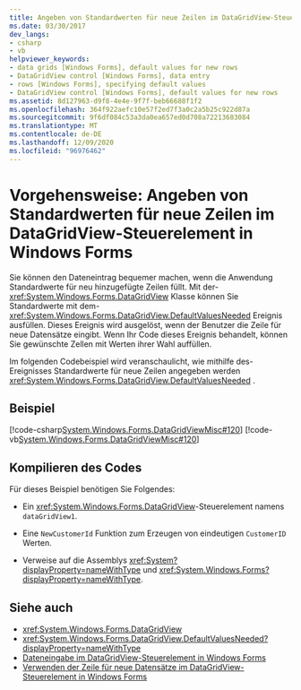```yaml
---
title: Angeben von Standardwerten für neue Zeilen im DataGridView-Steuerelement
ms.date: 03/30/2017
dev_langs:
- csharp
- vb
helpviewer_keywords:
- data grids [Windows Forms], default values for new rows
- DataGridView control [Windows Forms], data entry
- rows [Windows Forms], specifying default values
- DataGridView control [Windows Forms], default values for new rows
ms.assetid: 8d127963-d9f8-4e4e-9f7f-beb66688f1f2
ms.openlocfilehash: 364f922aefc10e57f2ed7f3a0c2a5b25c922d87a
ms.sourcegitcommit: 9f6df084c53a3da0ea657ed0d708a72213683084
ms.translationtype: MT
ms.contentlocale: de-DE
ms.lasthandoff: 12/09/2020
ms.locfileid: "96976462"
---
```

# <a name="how-to-specify-default-values-for-new-rows-in-the-windows-forms-datagridview-control"></a>Vorgehensweise: Angeben von Standardwerten für neue Zeilen im DataGridView-Steuerelement in Windows Forms
Sie können den Dateneintrag bequemer machen, wenn die Anwendung Standardwerte für neu hinzugefügte Zeilen füllt. Mit der- <xref:System.Windows.Forms.DataGridView> Klasse können Sie Standardwerte mit dem- <xref:System.Windows.Forms.DataGridView.DefaultValuesNeeded> Ereignis ausfüllen. Dieses Ereignis wird ausgelöst, wenn der Benutzer die Zeile für neue Datensätze eingibt. Wenn Ihr Code dieses Ereignis behandelt, können Sie gewünschte Zellen mit Werten ihrer Wahl auffüllen.  
  
 Im folgenden Codebeispiel wird veranschaulicht, wie mithilfe des-Ereignisses Standardwerte für neue Zeilen angegeben werden <xref:System.Windows.Forms.DataGridView.DefaultValuesNeeded> .  
  
## <a name="example"></a>Beispiel  
 [!code-csharp[System.Windows.Forms.DataGridViewMisc#120](~/samples/snippets/csharp/VS_Snippets_Winforms/System.Windows.Forms.DataGridViewMisc/CS/datagridviewmisc.cs#120)]
 [!code-vb[System.Windows.Forms.DataGridViewMisc#120](~/samples/snippets/visualbasic/VS_Snippets_Winforms/System.Windows.Forms.DataGridViewMisc/VB/datagridviewmisc.vb#120)]  
  
## <a name="compiling-the-code"></a>Kompilieren des Codes  
 Für dieses Beispiel benötigen Sie Folgendes:  
  
- Ein <xref:System.Windows.Forms.DataGridView>-Steuerelement namens `dataGridView1`.  
  
- Eine `NewCustomerId` Funktion zum Erzeugen von eindeutigen `CustomerID` Werten.  
  
- Verweise auf die Assemblys <xref:System?displayProperty=nameWithType> und <xref:System.Windows.Forms?displayProperty=nameWithType>.  
  
## <a name="see-also"></a>Siehe auch

- <xref:System.Windows.Forms.DataGridView>
- <xref:System.Windows.Forms.DataGridView.DefaultValuesNeeded?displayProperty=nameWithType>
- [Dateneingabe im DataGridView-Steuerelement in Windows Forms](data-entry-in-the-windows-forms-datagridview-control.md)
- [Verwenden der Zeile für neue Datensätze im DataGridView-Steuerelement in Windows Forms](using-the-row-for-new-records-in-the-windows-forms-datagridview-control.md)
